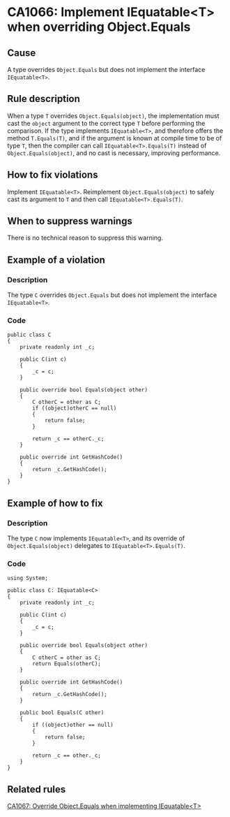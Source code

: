# CA1066: Implement IEquatable<T\> when overriding Object.Equals

## Cause
A type overrides `Object.Equals` but does not implement the interface `IEquatable<T>`.

## Rule description
When a type `T` overrides `Object.Equals(object)`, the implementation must cast the `object` argument to the correct type `T` before performing the comparison. If the type implements `IEquatable<T>`, and therefore offers the method `T.Equals(T)`, and if the argument is known at compile time to be of type `T`, then the compiler can call `IEquatable<T>.Equals(T)` instead of `Object.Equals(object)`, and no cast is necessary, improving performance. 

## How to fix violations
Implement `IEquatable<T>`. Reimplement `Object.Equals(object)` to safely cast its argument to `T` and then call `IEquatable<T>.Equals(T)`.

## When to suppress warnings
There is no technical reason to suppress this warning.

## Example of a violation

### Description
The type `C` overrides `Object.Equals` but does not implement the interface `IEquatable<T>`.

### Code

    public class C
    {
        private readonly int _c;

        public C(int c)
        {
            _c = c;
        }

        public override bool Equals(object other)
        {
            C otherC = other as C;
            if ((object)otherC == null)
            {
                return false;
            }

            return _c == otherC._c;
        }

        public override int GetHashCode()
        {
            return _c.GetHashCode();
        }
    }

## Example of how to fix

### Description
The type `C` now implements `IEquatable<T>`, and its override of `Object.Equals(object)` delegates to `IEquatable<T>.Equals(T)`.

### Code

    using System;

    public class C: IEquatable<C>
    {
        private readonly int _c;

        public C(int c)
        {
            _c = c;
        }

        public override bool Equals(object other)
        {
            C otherC = other as C;
            return Equals(otherC);
        }

        public override int GetHashCode()
        {
            return _c.GetHashCode();
        }

        public bool Equals(C other)
        {
            if ((object)other == null)
            {
                return false;
            }

            return _c == other._c;
        }
    }

## Related rules

[CA1067: Override Object.Equals when implementing IEquatable<T\>](https://github.com/dotnet/roslyn-analyzers/blob/master/src/Microsoft.CodeQuality.Analyzers.ApiDesignGuidelines/docs/reference/CA1067_OverrideObjectEqualsWhenImplementingIEquatableOfT.md)
